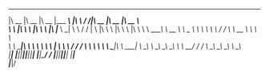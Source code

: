 
 ________  ________  ________  _________    ___    ___ ________  ________  ________   
|\   __  \|\   __  \|\   __  \|\___   ___\ |\  \  /  /|\   __  \|\   __  \|\   __  \  
\ \  \|\  \ \  \|\  \ \  \|\  \|___ \  \_| \ \  \/  / | \  \|\  \ \  \|\  \ \  \|\  \ 
 \ \   ____\ \   __  \ \   _  _\   \ \  \   \ \    / / \ \   __  \ \   ____\ \   ____\
  \ \  \___|\ \  \ \  \ \  \\  \|   \ \  \   \/  /  /   \ \  \ \  \ \  \___|\ \  \___|
   \ \__\    \ \__\ \__\ \__\\ _\    \ \__\__/  / /      \ \__\ \__\ \__\    \ \__\   
    \|__|     \|__|\|__|\|__|\|__|    \|__|\___/ /        \|__|\|__|\|__|     \|__|   
                                          \|___|/                                     
                                                                                      
                                                                                      
